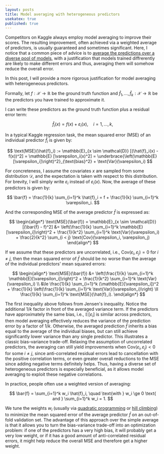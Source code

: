 ```yaml
---
layout: posts
title: Model averaging with heterogeneous predictors
usekatex: true
published: true
---
```


Competitors on Kaggle always employ model averaging to improve their scores.
The resulting improvement, often achieved via a weighted average of predictors, is usually guaranteed and sometimes significant.
Here, I notice that a common piece of advice is to [average the predictions over a diverse pool of models](https://www.kaggle.com/competitions/playground-series-s5e4/discussion/575784), with a justification that models trained diffrerently are likely to make different errors and thus, averaging them will somehow reduce the overall error.
<!-- I find this explanation a bit vague and not very satisfying 🫠. -->
In this post, I will provide a more rigorous justification for model averaging with heterogeneous predictors.

Formally, let $f: \mathcal{X} \to \mathbb{R}$ be the ground truth function and $\hat{f}_1, \ldots, \hat{f}_k: \mathcal{X} \to \mathbb{R}$ be the predictors you have trained to approximate it.
<!-- Towards the end of a competition, these predictors are likely to be heterogeneous in the sense that they were trained with different hyperparameters, different architectures and different sets of features. -->
I can write these predictors as the ground truth function plus a residual error term:

$$
\hat{f}_i(x) = f(x) + \varepsilon_i(x), \quad i = 1, \ldots, k,
$$

In a typical Kaggle regression task, the mean squared error (MSE) of an individual predictor $\hat{f}_i$ is given by:

$$
    \text{MSE}(\hat{f}_i) := \mathbb{E}_{x \sim \mathcal{D}} [(\hat{f}_i(x) - f(x))^2] = \mathbb{E} [\varepsilon_i(x)^2] = \underbrace{\left(\mathbb{E}[\varepsilon_i]\right)^2}_{\text{bias}^2} + \text{Var}(\varepsilon_i)
$$

For concreteness, I assume the covariates $x$ are sampled from some distribution $\mathcal{D}$, and the expectation is taken with respect to this distribution.
For brevity, I will simply write $\varepsilon_i$ instead of $\varepsilon_i(x)$.
Now, the average of these predictors is given by:

$$
\bar{f} = \frac{1}{k} \sum_{i=1}^k \hat{f}_i = f + \frac{1}{k} \sum_{i=1}^k \varepsilon_i.
$$

And the corresponding MSE of the average predictor $\bar{f}$ is expressed as:

$$
\begin{align*}
    \text{MSE}(\bar{f})
    = \mathbb{E}_{x \sim \mathcal{D}}[(\bar{f} - f)^2]
    &= \left(\frac{1}{k} \sum_{i=1}^k \mathbb{E}[\varepsilon_i]\right)^2 + \frac{1}{k^2} \sum_{i=1}^k \text{Var}(\varepsilon_i) + \frac{2}{k^2} \sum_{i < j} \text{Cov}(\varepsilon_i, \varepsilon_j)
\end{align*}
$$

If we assume that these predictors are uncorrelated, i.e., $\text{Cov}(\varepsilon_i, \varepsilon_j) = 0$ for $i \neq j$, then the mean squared error of $\bar{f}$ should be no worse than the average of the individual predictors' mean squared errors:

$$
\begin{align*}
    \text{MSE}(\bar{f}) &= \left(\frac{1}{k} \sum_{i=1}^k \mathbb{E}[\varepsilon_i]\right)^2 + \frac{1}{k^2} \sum_{i=1}^k \text{Var}(\varepsilon_i) \\
    &\le \frac{1}{k} \sum_{i=1}^k (\mathbb{E}[\varepsilon_i])^2 + \frac{1}{k} \left(\frac{1}{k} \sum_{i=1}^k \text{Var}(\varepsilon_i)\right)
    \ll \frac{1}{k} \sum_{i=1}^k \text{MSE}(\hat{f}_i).
\end{align*}
$$

The first inequality above follows from Jensen's inequality.
Notice the additional $1/k$ factor in front of the averaged variance term.
If the predictors have approximately the same bias, i.e., $\mathbb{E}[\varepsilon_i]$ is similar across predictors, then model averaging effectively reduces the variance of the prediction error by a factor of $1/k$.
Otherwise, the averaged prediction $\bar{f}$​ inherits a bias equal to the average of the individual biases, but can still achieve significantly lower variance than any single predictor.
This illustrates a classic bias–variance trade-off.
Relaxing the assumption of uncorrelated predictors, the averaging can still yield improvements when $\text{Cov}(\varepsilon_i, \varepsilon_j) < 0$ for some $i \neq j$, since anti-correlated residual errors lead to cancellation with the positive correlation terms, or even greater overall reductions to the MSE since adding negative terms definitely helps.
Thus, having a diverse set of heterogeneous predictors is especially beneficial, as it allows model averaging to exploit these negative correlations.

In practice, people often use a weighted version of averaging:

$$
\bar{f} = \sum_{i=1}^k w_i \hat{f}_i, \quad \text{with } w_i \ge 0 \text{ and } \sum_{i=1}^k w_i = 1.
$$

We tune the weights $w_i$ (usually via [quadratic programming](https://en.wikipedia.org/wiki/Quadratic_programming) or [hill climbing](https://www.kaggle.com/competitions/siim-isic-melanoma-classification/discussion/175614)) to minimize the mean squared error of the average predictor $\bar{f}$ on an out-of-fold validation set.
The advantage of this approach over the simple average is that it allows you to turn the bias-variance trade-off into an optimization problem: if one of the predictors has a very high bias, it will probably get a very low weight, or if it has a good amount of anti-correlated residual errors, it might help reduce the overall MSE and therefore get a higher weight.
